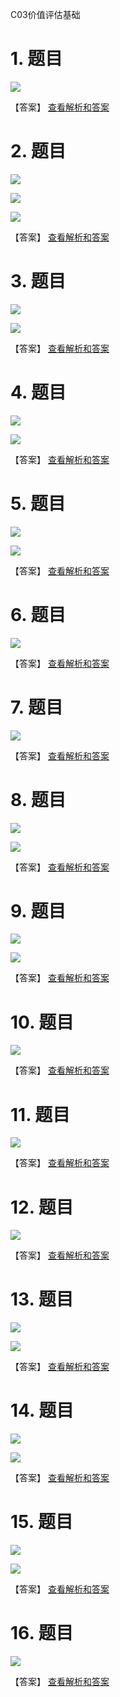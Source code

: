 C03价值评估基础

# 1. 题目

![](media/c6a1fef3e2ea73b8aa7bb9cc97080506.png)

【答案】
[查看解析和答案](media/33eadc578c1e7d8b36fc230096578188.png.md)
# 2. 题目

![](media/303181520ce8c8c11afd14c466097dcb.png)

![](media/f7d3150ab4812f7785c8001eb9c0c59d.png)

![](media/e5d505ee112a20dca04f4dcc73bb1c35.png)

【答案】
[查看解析和答案](media/c08e46320afd011453651b2318d9dbc8.png.md)
# 3. 题目

![](media/d29bb1804d9636a6b4785b1c3a7e69db.png)

![](media/237e60c258431dd63049e4d61ccbc767.png)

【答案】
[查看解析和答案](media/4cfad937ea2738bb136cfa8c49ff93ff.png.md)
# 4. 题目

![](media/796a598c3f748308d139920989c1a2e4.png)

![](media/79b3ed99d34791187927fc52024a644e.png)

【答案】
[查看解析和答案](media/7edcd998921e3de41787b06f74f27923.png.md)
# 5. 题目

![](media/40e4550e50a98a223fc577a2d295db72.png)

![](media/aa387499b72b7dc43b446bc40c90e8ba.png)

【答案】
[查看解析和答案](media/42a8ed336e1bf71b97caddb8500d57ba.png.md)
# 6. 题目

![](media/98d27d0b52d324e1e9c05bd8809c4998.png)

【答案】
[查看解析和答案](media/2e5ae06365814e0ad69198c4bacd4394.png.md)
# 7. 题目

![](media/356e116eb78e0cd7de81b426edc97d51.png)

【答案】
[查看解析和答案](media/ee2fc87485656670a5347c5aae4bd8c1.png.md)
# 8. 题目

![](media/167b111fab04b604442bb23fb519b175.png)

![](media/2b09b66d3fb8d314bb545e7d0db4aad0.png)

【答案】
[查看解析和答案](media/1ce0207800c12380a28993acdb61433b.png.md)
# 9. 题目

![](media/feed477e6154161c27fbf805406626c9.png)

![](media/f8fcd91a21fa87ca0a1544be7c8dea5f.png)

【答案】
[查看解析和答案](media/55bafb61682e0cc3dd36b9834aaf1ce8.png.md)
# 10. 题目

![](media/60ff2fe3026135f1145091ef29cb86b2.png)

【答案】
[查看解析和答案](media/d9e6bd1933fd7edcccba9f1ece3948ce.png.md)
# 11. 题目

![](media/9207fa19e22139888a244044cfe756b7.png)

【答案】
[查看解析和答案](media/e9e370436a3f146bf0202f93c1a90940.png.md)
# 12. 题目

![](media/8ba3e6e24abf8360662368dcf4dc7557.png)

【答案】
[查看解析和答案](media/d22ac7c78c1f1cc377f9c745a6acc769.png.md)
# 13. 题目

![](media/ab74a60f8c36becb286bcb2dc8f7618f.png)

![](media/e05ad2590257de59b32b8a74b48cfed3.png)

【答案】
[查看解析和答案](media/78db8827c96e0aaf48e1a28c202dc3a0.png.md)
# 14. 题目

![](media/e7d237f80ea1d84cbc33465626147c49.png)

![](media/f3703f21da96f21b24061b7b4fa87d7d.png)

【答案】
[查看解析和答案](media/532cfd656f41df0aa221562bca013cea.png.md)
# 15. 题目

![](media/90395f24bfddc690e4427eb1797e2c16.png)

![](media/2455c8a45f6065b5097dfff299b3e733.png)

【答案】
[查看解析和答案](media/a002fd59882a557311e064acf8e91dce.png.md)
# 16. 题目

![](media/11e5c11836616ad4c8250466291fc3bb.png)

【答案】
[查看解析和答案](media/9ec3702951df8b89a4f43b627a3c4f6a.png.md)

